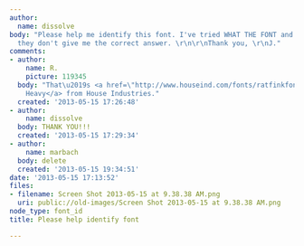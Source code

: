 ```yaml
---
author:
  name: dissolve
body: "Please help me identify this font. I've tried WHAT THE FONT and other sites,
  they don't give me the correct answer. \r\n\r\nThank you, \r\nJ."
comments:
- author:
    name: R.
    picture: 119345
  body: "That\u2019s <a href=\"http://www.houseind.com/fonts/ratfinkfonts/viewfonts\">Fink
    Heavy</a> from House Industries."
  created: '2013-05-15 17:26:48'
- author:
    name: dissolve
  body: THANK YOU!!!
  created: '2013-05-15 17:29:34'
- author:
    name: marbach
  body: delete
  created: '2013-05-15 19:34:51'
date: '2013-05-15 17:13:52'
files:
- filename: Screen Shot 2013-05-15 at 9.38.38 AM.png
  uri: public://old-images/Screen Shot 2013-05-15 at 9.38.38 AM.png
node_type: font_id
title: Please help identify font

---
```

